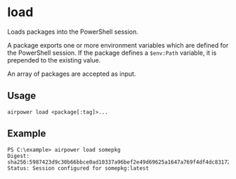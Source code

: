 # load

Loads packages into the PowerShell session.

A package exports one or more environment variables which are defined for the PowerShell session. If the package defines a `$env:Path` variable, it is prepended to the existing value.

An array of packages are accepted as input.

## Usage

	airpower load <package[:tag]>...

## Example

```
PS C:\example> airpower load somepkg
Digest: sha256:5987423d9c30b66bbce0ad10337a96bef2e49d69625a1647a769f4df4dc83172
Status: Session configured for somepkg:latest
```
